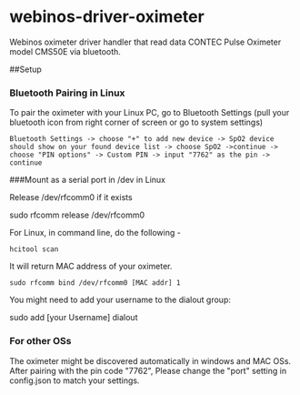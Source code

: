 webinos-driver-oximeter
===================

Webinos oximeter driver handler that read data CONTEC Pulse Oximeter model CMS50E via bluetooth.


##Setup

### Bluetooth Pairing in Linux

To pair the oximeter with your Linux PC, go to Bluetooth Settings (pull your bluetooth icon from right corner of screen or go to system settings)

	Bluetooth Settings -> choose "+" to add new device -> SpO2 device should show on your found device list -> choose SpO2 ->continue -> choose "PIN options" -> Custom PIN -> input "7762" as the pin -> continue


###Mount as a serial port in /dev  in Linux

Release /dev/rfcomm0 if it exists

sudo rfcomm release /dev/rfcomm0


For Linux, in command line, do the following -

	hcitool scan

It will return MAC address of your oximeter. 

	sudo rfcomm bind /dev/rfcomm0 [MAC addr] 1

You might need to add your username to the dialout group:

sudo add [your Username] dialout


### For other OSs

The oximeter might be discovered automatically in windows and MAC OSs. After pairing with the pin code "7762", Please change the "port" setting in config.json to match your settings. 







